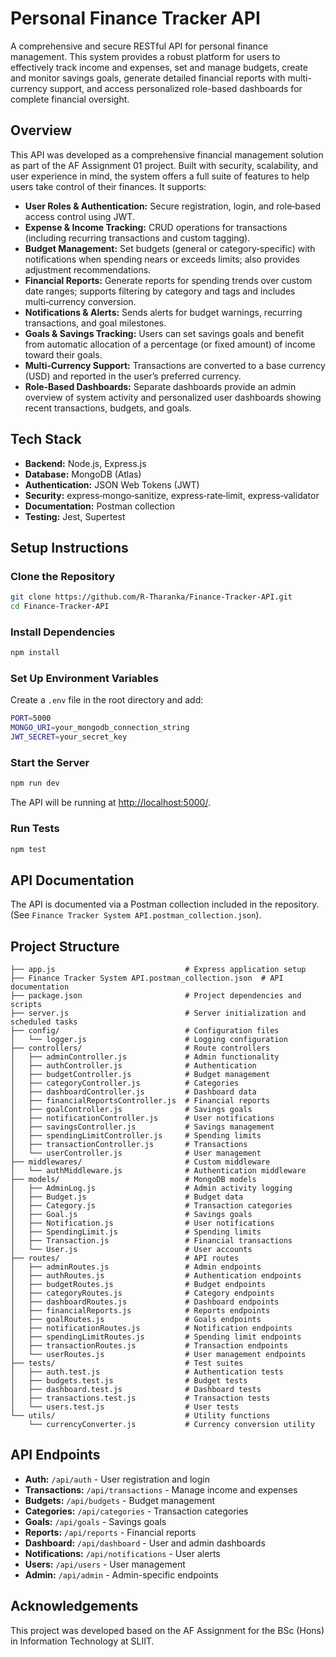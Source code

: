 # Personal Finance Tracker API

A comprehensive and secure RESTful API for personal finance management. This system provides a robust platform for users to effectively track income and expenses, set and manage budgets, create and monitor savings goals, generate detailed financial reports with multi-currency support, and access personalized role-based dashboards for complete financial oversight.

## Overview

This API was developed as a comprehensive financial management solution as part of the AF Assignment 01 project. Built with security, scalability, and user experience in mind, the system offers a full suite of features to help users take control of their finances. It supports:

- **User Roles & Authentication:** Secure registration, login, and role‑based access control using JWT.
- **Expense & Income Tracking:** CRUD operations for transactions (including recurring transactions and custom tagging).
- **Budget Management:** Set budgets (general or category‑specific) with notifications when spending nears or exceeds limits; also provides adjustment recommendations.
- **Financial Reports:** Generate reports for spending trends over custom date ranges; supports filtering by category and tags and includes multi‑currency conversion.
- **Notifications & Alerts:** Sends alerts for budget warnings, recurring transactions, and goal milestones.
- **Goals & Savings Tracking:** Users can set savings goals and benefit from automatic allocation of a percentage (or fixed amount) of income toward their goals.
- **Multi‑Currency Support:** Transactions are converted to a base currency (USD) and reported in the user’s preferred currency.
- **Role‑Based Dashboards:** Separate dashboards provide an admin overview of system activity and personalized user dashboards showing recent transactions, budgets, and goals.

## Tech Stack

- **Backend:** Node.js, Express.js
- **Database:** MongoDB (Atlas)
- **Authentication:** JSON Web Tokens (JWT)
- **Security:** express‑mongo‑sanitize, express‑rate‑limit, express‑validator
- **Documentation:** Postman collection 
- **Testing:** Jest, Supertest

## Setup Instructions

### Clone the Repository

```bash
git clone https://github.com/R-Tharanka/Finance-Tracker-API.git
cd Finance-Tracker-API
```
### Install Dependencies

```bash
npm install
```

### Set Up Environment Variables

Create a `.env` file in the root directory and add:

```bash
PORT=5000
MONGO_URI=your_mongodb_connection_string
JWT_SECRET=your_secret_key
```

### Start the Server

```bash
npm run dev
```

The API will be running at [http://localhost:5000/](http://localhost:5000/).

### Run Tests

```bash
npm test
```

## API Documentation

The API is documented via a Postman collection included in the repository. (See `Finance Tracker System API.postman_collection.json`).

## Project Structure

```
├── app.js                             # Express application setup
├── Finance Tracker System API.postman_collection.json  # API documentation
├── package.json                       # Project dependencies and scripts
├── server.js                          # Server initialization and scheduled tasks
├── config/                            # Configuration files
│   └── logger.js                      # Logging configuration
├── controllers/                       # Route controllers
│   ├── adminController.js             # Admin functionality
│   ├── authController.js              # Authentication
│   ├── budgetController.js            # Budget management
│   ├── categoryController.js          # Categories
│   ├── dashboardController.js         # Dashboard data
│   ├── financialReportsController.js  # Financial reports
│   ├── goalController.js              # Savings goals
│   ├── notificationController.js      # User notifications
│   ├── savingsController.js           # Savings management
│   ├── spendingLimitController.js     # Spending limits
│   ├── transactionController.js       # Transactions
│   └── userController.js              # User management
├── middlewares/                       # Custom middleware
│   └── authMiddleware.js              # Authentication middleware
├── models/                            # MongoDB models
│   ├── AdminLog.js                    # Admin activity logging
│   ├── Budget.js                      # Budget data
│   ├── Category.js                    # Transaction categories
│   ├── Goal.js                        # Savings goals
│   ├── Notification.js                # User notifications
│   ├── SpendingLimit.js               # Spending limits
│   ├── Transaction.js                 # Financial transactions
│   └── User.js                        # User accounts
├── routes/                            # API routes
│   ├── adminRoutes.js                 # Admin endpoints
│   ├── authRoutes.js                  # Authentication endpoints
│   ├── budgetRoutes.js                # Budget endpoints
│   ├── categoryRoutes.js              # Category endpoints
│   ├── dashboardRoutes.js             # Dashboard endpoints
│   ├── financialReports.js            # Reports endpoints
│   ├── goalRoutes.js                  # Goals endpoints
│   ├── notificationRoutes.js          # Notification endpoints
│   ├── spendingLimitRoutes.js         # Spending limit endpoints
│   ├── transactionRoutes.js           # Transaction endpoints
│   └── userRoutes.js                  # User management endpoints
├── tests/                             # Test suites
│   ├── auth.test.js                   # Authentication tests
│   ├── budgets.test.js                # Budget tests
│   ├── dashboard.test.js              # Dashboard tests
│   ├── transactions.test.js           # Transaction tests
│   └── users.test.js                  # User tests
└── utils/                             # Utility functions
    └── currencyConverter.js           # Currency conversion utility
```

## API Endpoints

- **Auth:** `/api/auth` - User registration and login
- **Transactions:** `/api/transactions` - Manage income and expenses
- **Budgets:** `/api/budgets` - Budget management
- **Categories:** `/api/categories` - Transaction categories
- **Goals:** `/api/goals` - Savings goals
- **Reports:** `/api/reports` - Financial reports
- **Dashboard:** `/api/dashboard` - User and admin dashboards
- **Notifications:** `/api/notifications` - User alerts
- **Users:** `/api/users` - User management
- **Admin:** `/api/admin` - Admin-specific endpoints

## Acknowledgements

This project was developed based on the AF Assignment for the BSc (Hons) in Information Technology at SLIIT.
